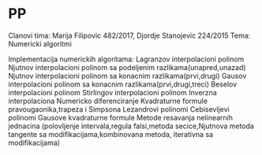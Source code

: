 # PP
Clanovi tima: Marija Filipovic 482/2017, Djordje Stanojevic 224/2015
Tema: Numericki algoritmi

Implementacija numerickih algoritama:
  Lagranzov interpolacioni polinom
  Njutnov interpolacioni polinom sa podeljenim razlikama(unapred,unazad)  
  Njutnov interpolacioni polinom sa konacnim razlikama(prvi,drugi)
  Gausov interpolacioni polinom sa konacnim razlikama(prvi,drugi,treci)
  Beselov interpolacioni polinom
  Stirlingov interpolacioni polinom
  Inverzna interpolaciona 
  Numericko diferenciranje
  Kvadraturne formule pravougaonika,trapeza i Simpsona
  Lezandrovi polinomi
  Cebisevljevi polinomi
  Gausove kvadraturne formule
  Metode resavanja nelinearnih jednacina (polovljenje intervala,regula falsi,metoda secice,Njutnova metoda tangente sa      modifikacijama,kombinovana metoda, iterativna sa modifikacijama)

